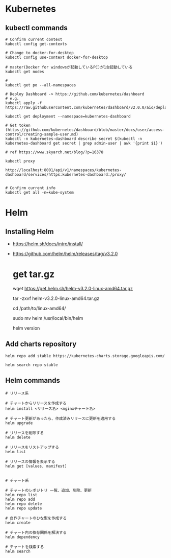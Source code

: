# Kubernetes

## kubectl commands

    # Confirm current context
    kubectl config get-contexts

    # Change to docker-for-desktop
    kubectl config use-context docker-for-desktop

    # master(Docker for windowsが起動しているPC)が1台起動している
    kubectl get nodes

    #
    kubectl get po --all-namespaces

    # Deploy Dashboard -> https://github.com/kubernetes/dashboard
    # e.g.
    kubectl apply -f https://raw.githubusercontent.com/kubernetes/dashboard/v2.0.0/aio/deploy/recommended.yaml

    kubectl get deployment --namespace=kubernetes-dashboard

    # Get token (https://github.com/kubernetes/dashboard/blob/master/docs/user/access-control/creating-sample-user.md)
    kubectl -n kubernetes-dashboard describe secret $(kubectl -n kubernetes-dashboard get secret | grep admin-user | awk '{print $1}')

    # ref https://www.skyarch.net/blog/?p=16378

    kubectl proxy

    http://localhost:8001/api/v1/namespaces/kubernetes-dashboard/services/https:kubernetes-dashboard:/proxy/


    # Confirm current info
    kubectl get all -n=kube-system


# Helm

## Installing Helm

- https://helm.sh/docs/intro/install/
- https://github.com/helm/helm/releases/tag/v3.2.0


    # get tar.gz
    wget https://get.helm.sh/helm-v3.2.0-linux-amd64.tar.gz

    tar -zxvf helm-v3.2.0-linux-amd64.tar.gz

    cd /path/to/linux-amd64/

    sudo mv helm /usr/local/bin/helm

    helm version


## Add charts repository

    helm repo add stable https://kubernetes-charts.storage.googleapis.com/

    helm search repo stable


## Helm commands

    # リリース系

    # チャートからリリースを作成する
    helm install <リリース名> <nginxチャート名>

    # チャート更新があったら、作成済みリリースに更新を適用する
    helm upgrade

    # リリースを削除する
    helm delete

    # リリースをリストアップする
    helm list

    # リリースの情報を表示する
    helm get [values, manifest]


    # チャート系

    # チャートのレポジトリ 一覧、追加、削除、更新
    helm repo list
    helm repo add
    helm repo delete
    helm repo update

    # 自作チャートのひな型を作成する
    helm create

    # チャート内の依存関係を解決する
    helm dependency

    # チャートを検索する
    helm search
